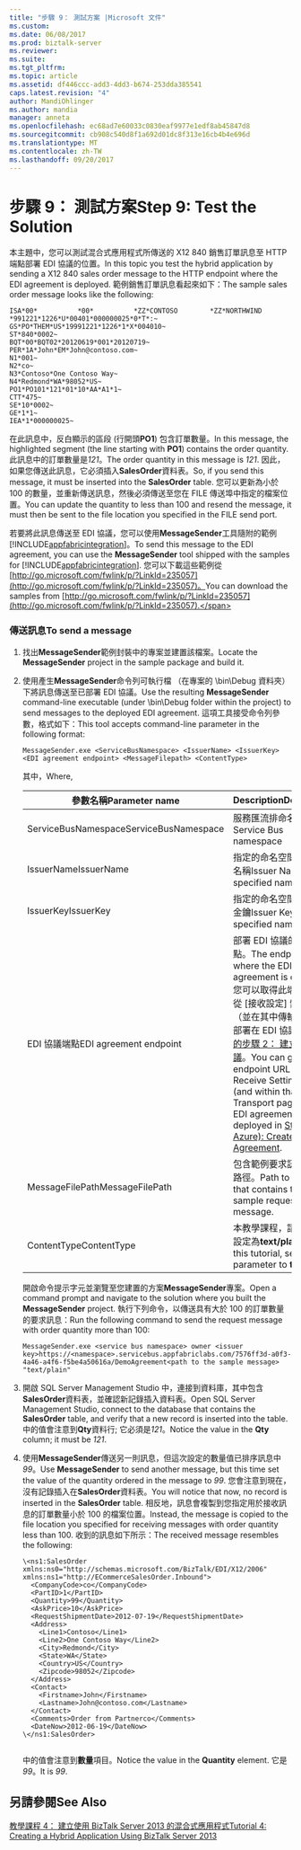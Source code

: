 ```yaml
---
title: "步驟 9： 測試方案 |Microsoft 文件"
ms.custom: 
ms.date: 06/08/2017
ms.prod: biztalk-server
ms.reviewer: 
ms.suite: 
ms.tgt_pltfrm: 
ms.topic: article
ms.assetid: df446ccc-add3-4dd3-b674-253dda385541
caps.latest.revision: "4"
author: MandiOhlinger
ms.author: mandia
manager: anneta
ms.openlocfilehash: ec68ad7e60033c0830eaf9977e1edf8ab45847d8
ms.sourcegitcommit: cb908c540d8f1a692d01dc8f313e16cb4b4e696d
ms.translationtype: MT
ms.contentlocale: zh-TW
ms.lasthandoff: 09/20/2017
---
```

# <a name="step-9-test-the-solution"></a><span data-ttu-id="40183-102">步驟 9： 測試方案</span><span class="sxs-lookup"><span data-stu-id="40183-102">Step 9: Test the Solution</span></span>
<span data-ttu-id="40183-103">本主題中，您可以測試混合式應用程式所傳送的 X12 840 銷售訂單訊息至 HTTP 端點部署 EDI 協議的位置。</span><span class="sxs-lookup"><span data-stu-id="40183-103">In this topic you test the hybrid application by sending a X12 840 sales order message to the HTTP endpoint where the EDI agreement is deployed.</span></span> <span data-ttu-id="40183-104">範例銷售訂單訊息看起來如下：</span><span class="sxs-lookup"><span data-stu-id="40183-104">The sample sales order message looks like the following:</span></span>  
  
```  
ISA*00*          *00*          *ZZ*CONTOSO        *ZZ*NORTHWIND      *991221*1226*U*00401*000000025*0*T*:~  
GS*PO*THEM*US*19991221*1226*1*X*004010~  
ST*840*0002~  
BQT*00*BQT02*20120619*001*20120719~  
PER*1A*John*EM*John@contoso.com~  
N1*001~  
N2*co~  
N3*Contoso*One Contoso Way~  
N4*Redmond*WA*98052*US~  
PO1*PO101*121*01*10*AA*A1*1~  
CTT*475~  
SE*10*0002~  
GE*1*1~  
IEA*1*000000025~  
```  
  
 <span data-ttu-id="40183-105">在此訊息中，反白顯示的區段 (行開頭**PO1**) 包含訂單數量。</span><span class="sxs-lookup"><span data-stu-id="40183-105">In this message, the highlighted segment (the line starting with **PO1**) contains the order quantity.</span></span> <span data-ttu-id="40183-106">此訊息中的訂單數量是*121*。</span><span class="sxs-lookup"><span data-stu-id="40183-106">The order quantity in this message is *121*.</span></span> <span data-ttu-id="40183-107">因此，如果您傳送此訊息，它必須插入**SalesOrder**資料表。</span><span class="sxs-lookup"><span data-stu-id="40183-107">So, if you send this message, it must be inserted into the **SalesOrder** table.</span></span> <span data-ttu-id="40183-108">您可以更新為小於 100 的數量，並重新傳送訊息，然後必須傳送至您在 FILE 傳送埠中指定的檔案位置。</span><span class="sxs-lookup"><span data-stu-id="40183-108">You can update the quantity to less than 100 and resend the message, it must then be sent to the file location you specified in the FILE send port.</span></span>  
  
 <span data-ttu-id="40183-109">若要將此訊息傳送至 EDI 協議，您可以使用**MessageSender**工具隨附的範例[!INCLUDE[appfabricintegration](../includes/appfabricintegration-md.md)]。</span><span class="sxs-lookup"><span data-stu-id="40183-109">To send this message to the EDI agreement, you can use the **MessageSender** tool shipped with the samples for [!INCLUDE[appfabricintegration](../includes/appfabricintegration-md.md)].</span></span> <span data-ttu-id="40183-110">您可以下載這些範例從[http://go.microsoft.com/fwlink/p/?LinkId=235057](http://go.microsoft.com/fwlink/p/?LinkId=235057)。</span><span class="sxs-lookup"><span data-stu-id="40183-110">You can download the samples from [http://go.microsoft.com/fwlink/p/?LinkId=235057](http://go.microsoft.com/fwlink/p/?LinkId=235057).</span></span>  
  
### <a name="to-send-a-message"></a><span data-ttu-id="40183-111">傳送訊息</span><span class="sxs-lookup"><span data-stu-id="40183-111">To send a message</span></span>  
  
1.  <span data-ttu-id="40183-112">找出**MessageSender**範例封裝中的專案並建置該檔案。</span><span class="sxs-lookup"><span data-stu-id="40183-112">Locate the **MessageSender** project in the sample package and build it.</span></span>  
  
2.  <span data-ttu-id="40183-113">使用產生**MessageSender**命令列可執行檔 （在專案的 \bin\Debug 資料夾） 下將訊息傳送至已部署 EDI 協議。</span><span class="sxs-lookup"><span data-stu-id="40183-113">Use the resulting **MessageSender** command-line executable (under \bin\Debug folder within the project) to send messages to the deployed EDI agreement.</span></span> <span data-ttu-id="40183-114">這項工具接受命令列參數，格式如下：</span><span class="sxs-lookup"><span data-stu-id="40183-114">This tool accepts command-line parameter in the following format:</span></span>  
  
    ```  
    MessageSender.exe <ServiceBusNamespace> <IssuerName> <IssuerKey> <EDI agreement endpoint> <MessageFilepath> <ContentType>  
    ```  
  
     <span data-ttu-id="40183-115">其中，</span><span class="sxs-lookup"><span data-stu-id="40183-115">Where,</span></span>  
  
    |<span data-ttu-id="40183-116">參數名稱</span><span class="sxs-lookup"><span data-stu-id="40183-116">Parameter name</span></span>|<span data-ttu-id="40183-117">Description</span><span class="sxs-lookup"><span data-stu-id="40183-117">Description</span></span>|  
    |--------------------|-----------------|  
    |<span data-ttu-id="40183-118">ServiceBusNamespace</span><span class="sxs-lookup"><span data-stu-id="40183-118">ServiceBusNamespace</span></span>|<span data-ttu-id="40183-119">服務匯流排命名空間</span><span class="sxs-lookup"><span data-stu-id="40183-119">The Service Bus namespace</span></span>|  
    |<span data-ttu-id="40183-120">IssuerName</span><span class="sxs-lookup"><span data-stu-id="40183-120">IssuerName</span></span>|<span data-ttu-id="40183-121">指定的命名空間的簽發者名稱</span><span class="sxs-lookup"><span data-stu-id="40183-121">Issuer Name for the specified namespace</span></span>|  
    |<span data-ttu-id="40183-122">IssuerKey</span><span class="sxs-lookup"><span data-stu-id="40183-122">IssuerKey</span></span>|<span data-ttu-id="40183-123">指定的命名空間的簽發者金鑰</span><span class="sxs-lookup"><span data-stu-id="40183-123">Issuer Key for the specified namespace</span></span>|  
    |<span data-ttu-id="40183-124">EDI 協議端點</span><span class="sxs-lookup"><span data-stu-id="40183-124">EDI agreement endpoint</span></span>|<span data-ttu-id="40183-125">部署 EDI 協議的所在端點。</span><span class="sxs-lookup"><span data-stu-id="40183-125">The endpoint where the EDI agreement is deployed.</span></span> <span data-ttu-id="40183-126">您可以取得此端點 URL，從 [接收設定] 索引標籤 （並在其中傳輸頁面） 的部署在 EDI 協議[(Azure) 的步驟 2： 建立 EDI 協議](../core/step-2-for-azure-create-an-edi-agreement.md)。</span><span class="sxs-lookup"><span data-stu-id="40183-126">You can get this endpoint URL from the Receive Settings tab (and within that, the Transport page) of the EDI agreement you deployed in [Step 2 (For Azure): Create an EDI Agreement](../core/step-2-for-azure-create-an-edi-agreement.md).</span></span>|  
    |<span data-ttu-id="40183-127">MessageFilePath</span><span class="sxs-lookup"><span data-stu-id="40183-127">MessageFilePath</span></span>|<span data-ttu-id="40183-128">包含範例要求訊息的檔案路徑。</span><span class="sxs-lookup"><span data-stu-id="40183-128">Path to the file that contains the sample request message.</span></span>|  
    |<span data-ttu-id="40183-129">ContentType</span><span class="sxs-lookup"><span data-stu-id="40183-129">ContentType</span></span>|<span data-ttu-id="40183-130">本教學課程，請將此參數設定為**text/plain**。</span><span class="sxs-lookup"><span data-stu-id="40183-130">For this tutorial, set this parameter to **text/plain**.</span></span>|  
  
     <span data-ttu-id="40183-131">開啟命令提示字元並瀏覽至您建置的方案**MessageSender**專案。</span><span class="sxs-lookup"><span data-stu-id="40183-131">Open a command prompt and navigate to the solution where you built the **MessageSender** project.</span></span> <span data-ttu-id="40183-132">執行下列命令，以傳送具有大於 100 的訂單數量的要求訊息：</span><span class="sxs-lookup"><span data-stu-id="40183-132">Run the following command to send the request message with order quantity more than 100:</span></span>  
  
    ```  
    MessageSender.exe <service bus namespace> owner <issuer key>https://<namespace>.servicebus.appfabriclabs.com/7576ff3d-a0f3-4a46-a4f6-f5be4a50616a/DemoAgreement<path to the sample message> "text/plain"  
    ```  
  
3.  <span data-ttu-id="40183-133">開啟 SQL Server Management Studio 中，連接到資料庫，其中包含**SalesOrder**資料表，並確認新記錄插入資料表。</span><span class="sxs-lookup"><span data-stu-id="40183-133">Open SQL Server Management Studio, connect to the database that contains the **SalesOrder** table, and verify that a new record is inserted into the table.</span></span> <span data-ttu-id="40183-134">中的值會注意到**Qty**資料行; 它必須是*121*。</span><span class="sxs-lookup"><span data-stu-id="40183-134">Notice the value in the **Qty** column; it must be *121*.</span></span>  
  
4.  <span data-ttu-id="40183-135">使用**MessageSender**傳送另一則訊息，但這次設定的數量值已排序訊息中*99*。</span><span class="sxs-lookup"><span data-stu-id="40183-135">Use **MessageSender** to send another message, but this time set the value of the quantity ordered in the message to *99*.</span></span> <span data-ttu-id="40183-136">您會注意到現在，沒有記錄插入在**SalesOrder**資料表。</span><span class="sxs-lookup"><span data-stu-id="40183-136">You will notice that now, no record is inserted in the **SalesOrder** table.</span></span> <span data-ttu-id="40183-137">相反地，訊息會複製到您指定用於接收訊息的訂單數量小於 100 的檔案位置。</span><span class="sxs-lookup"><span data-stu-id="40183-137">Instead, the message is copied to the file location you specified for receiving messages with order quantity less than 100.</span></span> <span data-ttu-id="40183-138">收到的訊息如下所示：</span><span class="sxs-lookup"><span data-stu-id="40183-138">The received message resembles the following:</span></span>  
  
    ```  
    \<ns1:SalesOrder xmlns:ns0="http://schemas.microsoft.com/BizTalk/EDI/X12/2006" xmlns:ns1="http://ECommerceSalesOrder.Inbound">  
      <CompanyCode>co</CompanyCode>  
      <PartID>1</PartID>  
      <Quantity>99</Quantity>  
      <AskPrice>10</AskPrice>  
      <RequestShipmentDate>2012-07-19</RequestShipmentDate>  
      <Address>  
        <Line1>Contoso</Line1>  
        <Line2>One Contoso Way</Line2>  
        <City>Redmond</City>  
        <State>WA</State>  
        <Country>US</Country>  
        <Zipcode>98052</Zipcode>  
      </Address>  
      <Contact>  
        <Firstname>John</Firstname>  
        <Lastname>John@contoso.com</Lastname>  
      </Contact>  
      <Comments>Order from Partnerco</Comments>  
      <DateNow>2012-06-19</DateNow>  
    \</ns1:SalesOrder>  
  
    ```  
  
     <span data-ttu-id="40183-139">中的值會注意到**數量**項目。</span><span class="sxs-lookup"><span data-stu-id="40183-139">Notice the value in the **Quantity** element.</span></span> <span data-ttu-id="40183-140">它是*99*。</span><span class="sxs-lookup"><span data-stu-id="40183-140">It is *99*.</span></span>  
  
## <a name="see-also"></a><span data-ttu-id="40183-141">另請參閱</span><span class="sxs-lookup"><span data-stu-id="40183-141">See Also</span></span>  
 [<span data-ttu-id="40183-142">教學課程 4： 建立使用 BizTalk Server 2013 的混合式應用程式</span><span class="sxs-lookup"><span data-stu-id="40183-142">Tutorial 4: Creating a Hybrid Application Using BizTalk Server 2013</span></span>](../core/tutorial-4-creating-a-hybrid-application-using-biztalk-server-2013.md)